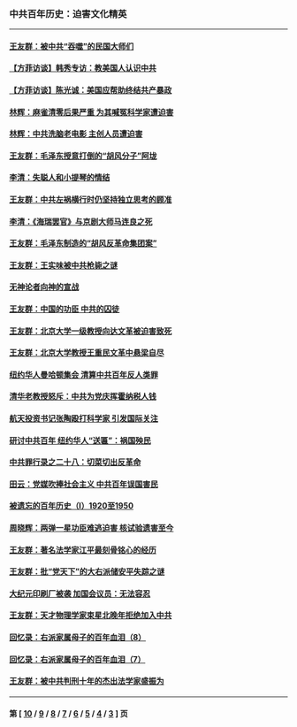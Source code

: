 ### 中共百年历史：迫害文化精英
---
#### [王友群：被中共“吞噬”的民国大师们](../../pages/nf1176111/n13942620.md?04010430) 
#### [【方菲访谈】韩秀专访：教美国人认识中共](../../pages/nf1176111/n13821310.md?04010430) 
#### [【方菲访谈】陈光诚：美国应帮助终结共产暴政](../../pages/nf1176111/n13759521.md?04010430) 
#### [林辉：麻雀清零后果严重 为其喊冤科学家遭迫害](../../pages/nf1176111/n13746900.md?04010430) 
#### [林辉：中共洗脑老电影 主创人员遭迫害](../../pages/nf1176111/n13699437.md?04010430) 
#### [王友群：毛泽东授意打倒的“胡风分子”阿垅](../../pages/nf1176111/n13592541.md?04010430) 
#### [李清：失聪人和小提琴的情结](../../pages/nf1176111/n13459280.md?04010430) 
#### [王友群：中共左祸横行时仍坚持独立思考的顾准](../../pages/nf1176111/n13444722.md?04010430) 
#### [李清：《海瑞罢官》与京剧大师马连良之死](../../pages/nf1176111/n13412316.md?04010430) 
#### [王友群：毛泽东制造的“胡风反革命集团案”](../../pages/nf1176111/n13324909.md?04010430) 
#### [王友群：王实味被中共枪毙之谜](../../pages/nf1176111/n13307502.md?04010430) 
#### [无神论者向神的宣战](../../pages/nf1176111/n13281535.md?04010430) 
#### [王友群：中国的功臣 中共的囚徒](../../pages/nf1176111/n13291790.md?04010430) 
#### [王友群：北京大学一级教授向达文革被迫害致死](../../pages/nf1176111/n13150966.md?04010430) 
#### [王友群：北京大学教授王重民文革中悬梁自尽](../../pages/nf1176111/n13084645.md?04010430) 
#### [纽约华人曼哈顿集会 清算中共百年反人类罪](../../pages/nf1176111/n13084157.md?04010430) 
#### [清华老教授怒斥：中共为党庆挥霍纳税人钱](../../pages/nf1176111/n13071430.md?04010430) 
#### [航天投资书记张陶殴打科学家 引发国际关注](../../pages/nf1176111/n13069132.md?04010430) 
#### [研讨中共百年 纽约华人“送匾”：祸国殃民](../../pages/nf1176111/n13057367.md?04010430) 
#### [中共罪行录之二十八：切菜切出反革命](../../pages/nf1176111/n13030600.md?04010430) 
#### [田云：党媒吹捧社会主义 中共百年误国害民](../../pages/nf1176111/n13006682.md?04010430) 
#### [被遗忘的百年历史（I）1920至1950](../../pages/nf1176111/n12986411.md?04010430) 
#### [周晓辉：两弹一星功臣难逃迫害 核试验遗害至今](../../pages/nf1176111/n12974997.md?04010430) 
#### [王友群：著名法学家江平最刻骨铭心的经历](../../pages/nf1176111/n12970787.md?04010430) 
#### [王友群：批“党天下”的大右派储安平失踪之谜](../../pages/nf1176111/n12954229.md?04010430) 
#### [大纪元印刷厂被袭 加国会议员：无法容忍](../../pages/nf1176111/n12883028.md?04010430) 
#### [王友群：天才物理学家束星北晚年拒绝加入中共](../../pages/nf1176111/n12792913.md?04010430) 
#### [回忆录：右派家属母子的百年血泪（8）](../../pages/nf1176111/n12706196.md?04010430) 
#### [回忆录：右派家属母子的百年血泪（7）](../../pages/nf1176111/n12706191.md?04010430) 
#### [王友群：被中共判刑十年的杰出法学家盛振为](../../pages/nf1176111/n12706141.md?04010430) 

---
#### 第 [ [10](./10.md?04010430) / [9](./9.md?04010430) / [8](./8.md?04010430) / [7](./7.md?04010430) / [6](./6.md?04010430) / [5](./5.md?04010430) / [4](./4.md?04010430) / [3](./3.md?04010430) ] 页
